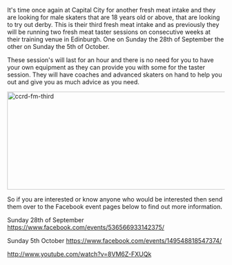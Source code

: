<html><body><p>It's time once again at Capital City for another fresh meat intake and they are looking for male skaters that are 18 years old or above, that are looking to try out derby. This is their third fresh meat intake and as previously they will be running two fresh meat taster sessions on consecutive weeks at their training venue in Edinburgh. One on Sunday the 28th of September the other on Sunday the 5th of October.

These session's will last for an hour and there is no need for you to have your own equipment as they can provide you with some for the taster session. They will have coaches and advanced skaters on hand to help you out and give you as much advice as you need.

<a href="http://www.scottishrollerderbyblog.com/2014/09/ccrd-fm-third.jpg"><img class="alignnone size-large wp-image-3778" src="http://www.scottishrollerderbyblog.com/2014/09/ccrd-fm-third.jpg?w=614" alt="ccrd-fm-third" width="614" height="227"></a>

So if you are interested or know anyone who would be interested then send them over to the Facebook event pages below to find out more information.

Sunday 28th of September
<a href="https://www.facebook.com/events/536566933142375/">https://www.facebook.com/events/536566933142375/</a>

Sunday 5th October
<a href="https://www.facebook.com/events/149548818547374/">https://www.facebook.com/events/149548818547374/</a>

http://www.youtube.com/watch?v=8VM6Z-FXUQk</p></body></html>
